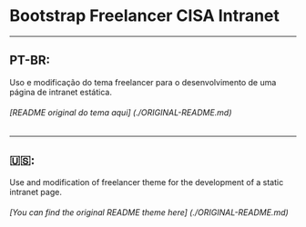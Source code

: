 # Bootstrap Freelancer CISA Intranet
----
## PT-BR:
Uso e modificação do tema freelancer para o desenvolvimento de uma página de intranet estática.
###### [README original do tema aqui] (./ORIGINAL-README.md)
----
## :us::
Use and modification of freelancer theme for the development of a static intranet page.
###### [You can find the original README theme here] (./ORIGINAL-README.md)
